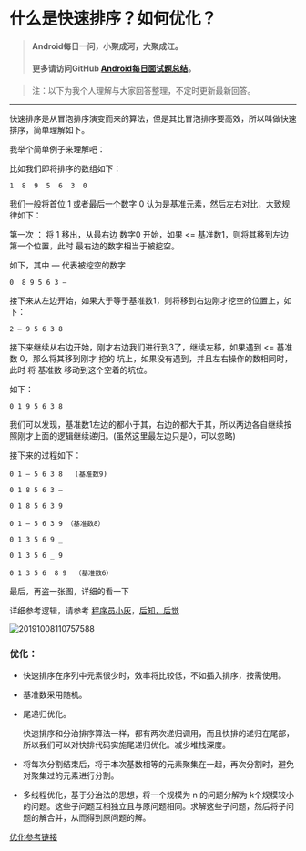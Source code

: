 # 什么是快速排序？如何优化？

> #### Android每日一问，小聚成河，大聚成江。
>
> #### 更多请访问GitHub  [Android每日面试题总结](https://github.com/Moosphan/Android-Daily-Interview)。

> 注：以下为我个人理解与大家回答整理，不定时更新最新回答。

---



快速排序是从冒泡排序演变而来的算法，但是其比冒泡排序要高效，所以叫做快速排序，简单理解如下。

我举个简单例子来理解吧：

比如我们即将排序的数组如下：

```
1  8  9  5  6  3  0
```

我们一般将首位 1 或者最后一个数字 0 认为是基准元素，然后左右对比，大致规律如下：

第一次 ： 将 1 移出，从最右边 数字0  开始，如果 <= 基准数1，则将其移到左边第一个位置，此时 最右边的数字相当于被挖空。

如下，其中 — 代表被挖空的数字

```
0  8 9 5 6 3 —
```

接下来从左边开始，如果大于等于基准数1，则将移到右边刚才挖空的位置上，如下：

```
2 — 9 5 6 3 8
```

接下来继续从右边开始，刚才右边我们进行到3了，继续左移，如果遇到 <= 基准数 0，那么将其移到刚才 挖的 坑上，如果没有遇到，并且左右操作的数相同时，此时 将 基准数 移动到这个空着的坑位。

如下：

```
0 1 9 5 6 3 8
```

我们可以发现，基准数1左边的都小于其，右边的都大于其，所以两边各自继续按照刚才上面的逻辑继续递归。(虽然这里最左边只是0，可以忽略)

接下来的过程如下：

```
0 1 — 5 6 3 8   (基准数9)

0 1 8 5 6 3 —

0 1 8 5 6 3 9  
```

```
0 1 — 5 6 3 9 （基准数8）

0 1 3 5 6 9 _

0 1 3 5 6 _ 9
```

```
0 1 3 5 6  8 9  （基准数6）
```

最后，再盗一张图，详细的看一下 

详细参考逻辑，请参考 [程序员小灰](http://www.sohu.com/a/246785807_684445)，[后知，后觉](https://www.cnblogs.com/xuxinstyle/p/9376142.html)

![20191008110757588](https://tva1.sinaimg.cn/large/006y8mN6ly1g81mruh43zg30qi0extsn.gif)





### 优化：

- 快速排序在序列中元素很少时，效率将比较低，不如插入排序，按需使用。

- 基准数采用随机。

- 尾递归优化。

  快速排序和分治排序算法一样，都有两次递归调用，而且快排的递归在尾部，所以我们可以对快排代码实施尾递归优化。减少堆栈深度。

- 将每次分割结束后，将于本次基数相等的元素聚集在一起，再次分割时，避免对聚集过的元素进行分割。

- 多线程优化，基于分治法的思想，将一个规模为 n 的问题分解为 k个规模较小的问题。这些子问题互相独立且与原问题相同。求解这些子问题，然后将子问题的解合并，从而得到原问题的解。

[ 优化参考链接](https://blog.csdn.net/qq_38289815/article/details/82718428)